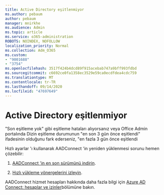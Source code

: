 ```yaml
---
title: Active Directory eşitlenmiyor
ms.author: pebaum
author: pebaum
manager: mnirkhe
ms.audience: Admin
ms.topic: article
ms.service: o365-administration
ROBOTS: NOINDEX, NOFOLLOW
localization_priority: Normal
ms.collection: Adm_O365
ms.custom:
- "9001688"
- "3754"
ms.openlocfilehash: 3517f424b4dcd89f915acebab747a9bff993fdbd
ms.sourcegitcommit: c6692ce0fa1358ec3529e59ca0ecdfdea4cdc759
ms.translationtype: MT
ms.contentlocale: tr-TR
ms.lasthandoff: 09/14/2020
ms.locfileid: "47697649"
---
```

# <a name="active-directory-not-syncing"></a>Active Directory eşitlenmiyor

"Son eşitleme yok" gibi eşitleme hataları alıyorsanız veya Office Admin portalında Dizin eşitleme durumunun "en son 3 gün önce eşitlendi" ifadesinin olduğunu fark ederseniz, "en fazla 3 gün önce eşitlendi  

Hızlı ayarlar 'ı kullanarak AADConnect 'in yeniden yüklenmesi sorunu hemen çözebilir:

1. [AADConnect 'in en son sürümünü indirin](https://go.microsoft.com/fwlink/?LinkId=615771).

2. [Hızlı yükleme yönergelerini izleyin](https://docs.microsoft.com/azure/active-directory/hybrid/how-to-connect-install-express).

AADConnect hizmet hesapları hakkında daha fazla bilgi için [Azure AD Connect: hesaplar ve izinler](https://docs.microsoft.com/azure/active-directory/hybrid/reference-connect-accounts-permissions)bölümüne bakın.
